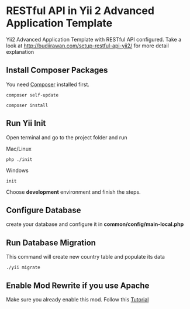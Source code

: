 RESTful API in Yii 2 Advanced Application Template
==================================================

Yii2 Advanced Application Template with RESTful API configured. Take a look at http://budiirawan.com/setup-restful-api-yii2/ for more detail explanation

## Install Composer Packages
You need [Composer](http://getcomposer.org) installed first.
```
composer self-update
```
```
composer install
```

## Run Yii Init
Open terminal and go to the project folder and run

Mac/Linux
```
php ./init
```

Windows
```
init
```
Choose **development** environment and finish the steps.

## Configure Database
create your database and configure it in **common/config/main-local.php**

## Run Database Migration
This command will create new country table and populate its data

```
./yii migrate
```

## Enable Mod Rewrite if you use Apache
Make sure you already enable this mod. Follow this [Tutorial](http://stackoverflow.com/questions/869092/how-to-enable-mod-rewrite-for-apache-2-2)






